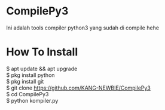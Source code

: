 # CompilePy3
Ini adalah tools compiler python3 yang sudah di compile hehe
# How To Install
$ apt update && apt upgrade<br>
$ pkg install python<br>
$ pkg install git<br>
$ git clone https://github.com/KANG-NEWBIE/CompilePy3<br>
$ cd CompilePy3<br>
$ python kompiler.py
